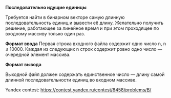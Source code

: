 __Последовательно идущие единицы__

Требуется найти в бинарном векторе самую длинную последовательность единиц и вывести её длину.
Желательно получить решение, работающее за линейное время и при этом проходящее по входному массиву только один раз.

__Формат ввода__
Первая строка входного файла содержит одно число n, n ≤ 10000. Каждая из следующих n строк содержит ровно одно число — очередной элемент массива.


__Формат вывода__

Выходной файл должен содержать единственное число — длину самой длинной последовательности единиц во входном массиве.


Yandex contest:
https://contest.yandex.ru/contest/8458/problems/B/